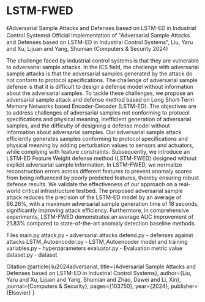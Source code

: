 # LSTM-FWED
《Adversarial Sample Attacks and Defenses based on LSTM-ED in Industrial Control Systems》
Official Implementation of "Adversarial Sample Attacks and Defenses based on LSTM-ED in Industrial Control Systems", Liu, Yaru and Xu, Lijuan and Yang, Shumian (Computers & Security 2024)

The challenge faced by industrial control systems is that they are vulnerable to adversarial sample attacks. In the ICS field, the challenge with adversarial sample attacks is that the adversarial samples generated by the attack do not conform to protocol specifications. The challenge of adversarial sample defense is that it is difficult to design a defense model without information about the adversarial samples. To tackle these challenges, we propose an adversarial sample attack and defense method based on Long Short-Term Memory Networks based Encoder-Decoder (LSTM-ED). The objectives are to address challenges of adversarial samples not conforming to protocol specifications and physical meaning, inefficient generation of adversarial samples, and the difficulty of designing a defense model without information about adversarial samples. Our adversarial sample attack efficiently generates samples conforming to protocol specifications and physical meaning by adding perturbation values to sensors and actuators, while complying with feature constraints. Subsequently, we introduce an LSTM-ED Feature Weight defense method (LSTM-FWED) designed without explicit adversarial sample information. In LSTM-FWED, we normalize reconstruction errors across different features to prevent anomaly scores from being influenced by poorly predicted features, thereby ensuring robust defense results. We validate the effectiveness of our approach on a real-world critical infrastructure testbed. The proposed adversarial sample attack reduces the precision of the LSTM-ED model by an average of 66.26%, with a maximum adversarial sample generation time of 18 seconds, significantly improving attack efficiency. Furthermore, in comprehensive experiments, LSTM-FWED demonstrates an average AUC improvement of 21.83% compared to state-of-the-art anomaly detection baseline methods.

Files
main.py
attack.py - adversarial attacks
defend.py - defenses against attacks
LSTM_Autoencoder.py - LSTM_Autoencoder model and training
variables.py - hyperparameters
evaluator.py - Evaluation metric value
dataset.py - dataset


Citation
@article{liu2024adversarial,
  title={Adversarial Sample Attacks and Defenses based on LSTM-ED in Industrial Control Systems},
  author={Liu, Yaru and Xu, Lijuan and Yang, Shumian and Zhao, Dawei and Li, Xin},
  journal={Computers \& Security},
  pages={103750},
  year={2024},
  publisher={Elsevier}
}
